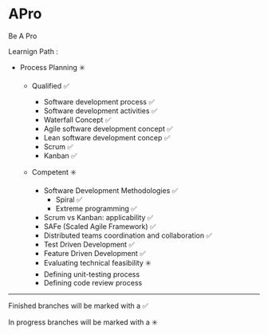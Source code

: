 # APro

Be A Pro

Learnign Path : 

- Process Planning :eight_spoked_asterisk:

    - Qualified :white_check_mark:
        - Software development process :white_check_mark:
        - Software development activities :white_check_mark:
        - Waterfall Concept :white_check_mark:
        - Agile software development concept :white_check_mark:
        - Lean software development concep :white_check_mark:
        - Scrum :white_check_mark:
        - Kanban :white_check_mark:
		
    - Competent :eight_spoked_asterisk:
        - Software Development Methodologies :white_check_mark:
            - Spiral :white_check_mark:
            - Extreme programming :white_check_mark:
        - Scrum vs Kanban: applicability :white_check_mark:
        - SAFe (Scaled Agile Framework) :white_check_mark:
        - Distributed teams coordination and collaboration :white_check_mark:
        - Test Driven Development :white_check_mark:
        - Feature Driven Development :white_check_mark:
        - Evaluating technical feasibility :eight_spoked_asterisk:
        - Defining unit-testing process
        - Defining code review process

------------------------------------------------------------------------
Finished branches will be marked with a :white_check_mark:

In progress branches will be marked with a :eight_spoked_asterisk:
